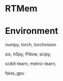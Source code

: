 # RTMem

# Environment

numpy, torch, torchvision

six, h5py, Pillow, scipy,

scikit-learn, metric-learn, 

faiss_gpu
